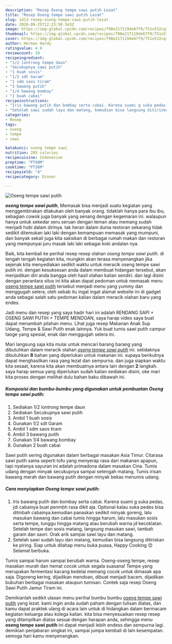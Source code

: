 ```yaml
---
description: "Resep Oseng tempe sawi putih Lezat"
title: "Resep Oseng tempe sawi putih Lezat"
slug: 1413-resep-oseng-tempe-sawi-putih-lezat
date: 2020-09-25T12:23:50.543Z
image: https://img-global.cpcdn.com/recipes/f98e217119de67f9/751x532cq70/oseng-tempe-sawi-putih-foto-resep-utama.jpg
thumbnail: https://img-global.cpcdn.com/recipes/f98e217119de67f9/751x532cq70/oseng-tempe-sawi-putih-foto-resep-utama.jpg
cover: https://img-global.cpcdn.com/recipes/f98e217119de67f9/751x532cq70/oseng-tempe-sawi-putih-foto-resep-utama.jpg
author: Herman Hardy
ratingvalue: 4.9
reviewcount: 10
recipeingredient:
- "1/2 lontrong tempe daun"
- "Secukupnya sawi putih"
- "1 buah sosis"
- "1/2 sdt Garam"
- "1 sdm saos tiram"
- "3 bawang putih"
- "1/4 bawang bombay"
- "2 buah cabai"
recipeinstructions:
- "Iris bawang putih dan bombay serta cabai. Karena suami g suka pedas, jdi cabainya buat penmbh rasa dikit aja. Optional kalau suka pedes bisa ditmbah cabainya.kemudian panaskan sedikit minyak goreng, lalu masukan bawang dan cabai tumis hingga harum, lalu masukan sosis serta tempe, tunggu hingga matang atau berubah warna jd kecoklatan. Setelah tempe dan sosis matang, langsung masukan sawi, tambah garam dan saori. Orak arik sampai sawi layu dan matang."
- "Setelah sawi sudah layu dan matang, kemudian bisa langsung ditiriskan ke piring. Siap untuk dilahap menu buka puasa, Happy Cooking 😊 Selamat berbuka."
categories:
- Resep
tags:
- oseng
- tempe
- sawi

katakunci: oseng tempe sawi 
nutrition: 203 calories
recipecuisine: Indonesian
preptime: "PT40M"
cooktime: "PT36M"
recipeyield: "4"
recipecategory: Dinner

---
```



![Oseng tempe sawi putih](https://img-global.cpcdn.com/recipes/f98e217119de67f9/751x532cq70/oseng-tempe-sawi-putih-foto-resep-utama.jpg)

<b><i>oseng tempe sawi putih</i></b>, Memasak bisa menjadi suatu kegiatan yang menggembirakan dilakukan oleh banyak orang. tidaklah hanya para ibu ibu, sebagian cowok juga banyak yang senang dengan kegemaran ini. walaupun hanya untuk sekedar seru seruan dengan teman atau memang sudah menjadi hobi dalam dirinya. tak heran dalam dunia restoran sekarang tidak sedikit ditemukan laki laki dengan kemampuan memasak yang mumpuni, dan banyak sekali juga kita saksikan di berbagai rumah makan dan restoran yang mempunyai juru masak laki laki sebagai koki andalan nya.

Baik, kita kembali ke perihal resep resep olahan <i>oseng tempe sawi putih</i>. di tengah tengah kegiatan kita, mungkin akan terasa menyenangkan jika sejenak kita menyediakan sedikit waktu untuk meracik oseng tempe sawi putih ini. dengan kesuksesan anda dalam membuat hidangan tersebut, akan menjadikan diri anda bangga oleh hasil olahan kalian sendiri. dan lagi disini dengan perantara situs ini kita akan dapat pedoman untuk memasak menu <u>oseng tempe sawi putih</u> tersebut menjadi menu yang yummy dan menggugah selera, oleh sebab itu ingat ingat alamat website ini di gadget anda sebagai salah satu pedoman kalian dalam meracik olahan baru yang endes.

Jadi menu dan resep yang saya hadir hari ini adalah RENDANG SAPI + OSENG SAWI PUTIH + TEMPE MENDOAN, saya harap video saya buat dapat menambah pilahan menu. Lihat juga resep Makanan Anak Sup Udang, Tempe &amp; Sawi Putih enak lainnya. Yuk buat tumis sawi putih campur taoge yang spesial, enak dan menggugah selera ini.


Mari langsung saja kita mulai untuk mencari barang barang yang dibutuhkan dalam meracik olahan <u><i>oseng tempe sawi putih</i></u> ini. setidaknya dibutuhkan <b>8</b> bahan yang diperlukan untuk makanan ini. supaya berikutnya dapat menghasilkan rasa yang lezat dan sempurna. dan juga siapkan waktu kita sesaat, karena kita akan membuatnya antara lain dengan <b>2</b> langkah. saya harap semua yang diperlukan sudah kalian sediakan disini, oke mari kita proses dengan melihat dulu bahan baku dibawah ini.

<!--inarticleads1-->

##### Komposisi dan bumbu-bumbu yang digunakan untuk pembuatan Oseng tempe sawi putih:

1. Sediakan 1/2 lontrong tempe daun
1. Sediakan Secukupnya sawi putih
1. Ambil 1 buah sosis
1. Gunakan 1/2 sdt Garam
1. Ambil 1 sdm saos tiram
1. Ambil 3 bawang putih
1. Gunakan 1/4 bawang bombay
1. Gunakan 2 buah cabai


Sawi putih sering digunakan dalam berbagai masakan Asia Timur. Citarasa sawi putih sama seperti tofu yang menyerap rasa dari makanan apapun, tapi nyatanya sayuran ini adalah primadona dalam masakan Cina. Tumis udang dengan minyak secukupnya sampai setengah matang. Tumis irisan bawang merah dan bawang putih dengan minyak bekas menumis udang. 

<!--inarticleads2-->

##### Cara menyiapkan Oseng tempe sawi putih:

1. Iris bawang putih dan bombay serta cabai. Karena suami g suka pedas, jdi cabainya buat penmbh rasa dikit aja. Optional kalau suka pedes bisa ditmbah cabainya.kemudian panaskan sedikit minyak goreng, lalu masukan bawang dan cabai tumis hingga harum, lalu masukan sosis serta tempe, tunggu hingga matang atau berubah warna jd kecoklatan. Setelah tempe dan sosis matang, langsung masukan sawi, tambah garam dan saori. Orak arik sampai sawi layu dan matang.
1. Setelah sawi sudah layu dan matang, kemudian bisa langsung ditiriskan ke piring. Siap untuk dilahap menu buka puasa, Happy Cooking 😊 Selamat berbuka.


Tumis sampai harum sampai berubah warna. Oseng-oseng tempe, resep masakan murah dan hemat cocok untuk segala suasana! Tempe yang merupakan fermentasi kacang kedelai memang cocok untuk dimasak apa saja. Digoreng kering, dijadikan mendoan, dibuat menjadi bacem, dijadikan bubuhan berbagai masakan ataupun tumisan. Contek saja resep Oseng Sawi Putih Jamur Tiram ini. 

Demikianlah sedikit ulasan menu perihal bumbu bumbu <u>oseng tempe sawi putih</u> yang lezat. kami ingin anda sudah paham dengan tulisan diatas, dan kamu dapat praktek ulang di acara lain untuk di hidangkan dalam bermacam kegiatan keluarga atau kolega kalian. kita bisa menyesuaikan resep resep yang ditampilkan diatas sesuai dengan harapan anda, sehingga menu <b>oseng tempe sawi putih</b> ini dapat menjadi lebih endess dan sempurna lagi. demikian penjabaran singkat ini, sampai jumpa kembali di lain kesempatan. semoga hari kamu menyenangkan.
